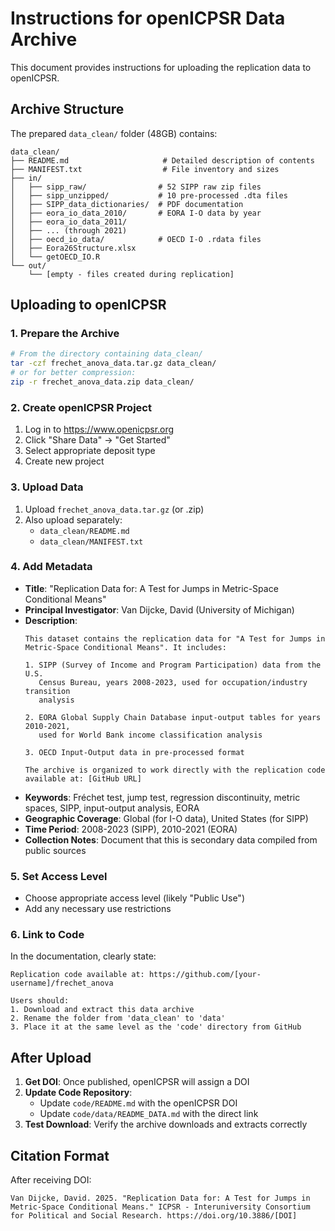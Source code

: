 # Instructions for openICPSR Data Archive

This document provides instructions for uploading the replication data to openICPSR.

## Archive Structure

The prepared `data_clean/` folder (48GB) contains:

```
data_clean/
├── README.md                     # Detailed description of contents
├── MANIFEST.txt                  # File inventory and sizes
├── in/
│   ├── sipp_raw/                # 52 SIPP raw zip files
│   ├── sipp_unzipped/           # 10 pre-processed .dta files
│   ├── SIPP_data_dictionaries/  # PDF documentation
│   ├── eora_io_data_2010/       # EORA I-O data by year
│   ├── eora_io_data_2011/
│   ├── ... (through 2021)
│   ├── oecd_io_data/            # OECD I-O .rdata files
│   ├── Eora26Structure.xlsx
│   └── getOECD_IO.R
└── out/
    └── [empty - files created during replication]
```

## Uploading to openICPSR

### 1. Prepare the Archive
```bash
# From the directory containing data_clean/
tar -czf frechet_anova_data.tar.gz data_clean/
# or for better compression:
zip -r frechet_anova_data.zip data_clean/
```

### 2. Create openICPSR Project
1. Log in to https://www.openicpsr.org
2. Click "Share Data" → "Get Started"
3. Select appropriate deposit type
4. Create new project

### 3. Upload Data
1. Upload `frechet_anova_data.tar.gz` (or .zip)
2. Also upload separately:
   - `data_clean/README.md`
   - `data_clean/MANIFEST.txt`

### 4. Add Metadata
- **Title**: "Replication Data for: A Test for Jumps in Metric-Space Conditional Means"
- **Principal Investigator**: Van Dijcke, David (University of Michigan)
- **Description**: 
  ```
  This dataset contains the replication data for "A Test for Jumps in 
  Metric-Space Conditional Means". It includes:
  
  1. SIPP (Survey of Income and Program Participation) data from the U.S. 
     Census Bureau, years 2008-2023, used for occupation/industry transition 
     analysis
  
  2. EORA Global Supply Chain Database input-output tables for years 2010-2021, 
     used for World Bank income classification analysis
  
  3. OECD Input-Output data in pre-processed format
  
  The archive is organized to work directly with the replication code 
  available at: [GitHub URL]
  ```
- **Keywords**: Fréchet test, jump test, regression discontinuity, metric spaces, SIPP, input-output analysis, EORA
- **Geographic Coverage**: Global (for I-O data), United States (for SIPP)
- **Time Period**: 2008-2023 (SIPP), 2010-2021 (EORA)
- **Collection Notes**: Document that this is secondary data compiled from public sources

### 5. Set Access Level
- Choose appropriate access level (likely "Public Use")
- Add any necessary use restrictions

### 6. Link to Code
In the documentation, clearly state:
```
Replication code available at: https://github.com/[your-username]/frechet_anova

Users should:
1. Download and extract this data archive
2. Rename the folder from 'data_clean' to 'data'
3. Place it at the same level as the 'code' directory from GitHub
```

## After Upload

1. **Get DOI**: Once published, openICPSR will assign a DOI
2. **Update Code Repository**:
   - Update `code/README.md` with the openICPSR DOI
   - Update `code/data/README_DATA.md` with the direct link
3. **Test Download**: Verify the archive downloads and extracts correctly

## Citation Format

After receiving DOI:
```
Van Dijcke, David. 2025. "Replication Data for: A Test for Jumps in 
Metric-Space Conditional Means." ICPSR - Interuniversity Consortium 
for Political and Social Research. https://doi.org/10.3886/[DOI]
```
